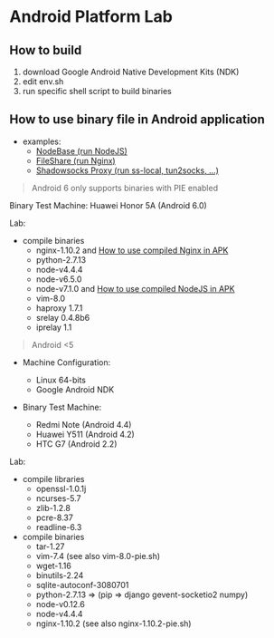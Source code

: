 # Android Platform Lab

## How to build

1. download Google Android Native Development Kits (NDK)
3. edit env.sh
4. run specific shell script to build binaries

## How to use binary file in Android application

- examples:
   - [NodeBase (run NodeJS)](https://github.com/dna2github/dna2mtgol/blob/master/nodeBase)
   - [FileShare (run Nginx)](https://github.com/dna2github/dna2mtgol/blob/master/fileShare)
   - [Shadowsocks Proxy (run ss-local, tun2socks, ...)](https://github.com/shadowsocks/shadowsocks-android)

> Android 6 only supports binaries with PIE enabled

Binary Test Machine:
  Huawei Honor 5A (Android 6.0)

Lab:
- compile binaries
    - nginx-1.10.2 and [How to use compiled Nginx in APK](https://github.com/dna2github/dna2mtgol/tree/master/fileShare)
    - python-2.7.13
    - node-v4.4.4
    - node-v6.5.0
    - node-v7.1.0 and [How to use compiled NodeJS in APK](https://github.com/dna2github/dna2mtgol/blob/master/nodeBase)
    - vim-8.0
    - haproxy 1.7.1
    - srelay 0.4.8b6
    - iprelay 1.1

> Android &lt;5

- Machine Configuration:
  - Linux 64-bits
  - Google Android NDK

- Binary Test Machine:
  - Redmi Note (Android 4.4)
  - Huawei Y511 (Android 4.2)
  - HTC G7 (Android 2.2)

Lab:
- compile libraries
    - openssl-1.0.1j
    - ncurses-5.7
    - zlib-1.2.8
    - pcre-8.37
    - readline-6.3
- compile binaries
    - tar-1.27
    - vim-7.4 (see also vim-8.0-pie.sh)
    - wget-1.16
    - binutils-2.24
    - sqlite-autoconf-3080701
    - python-2.7.13 => (pip => django gevent-socketio2 numpy)
    - node-v0.12.6
    - node-v4.4.4
    - nginx-1.10.2 (see also nginx-1.10.2-pie.sh)

